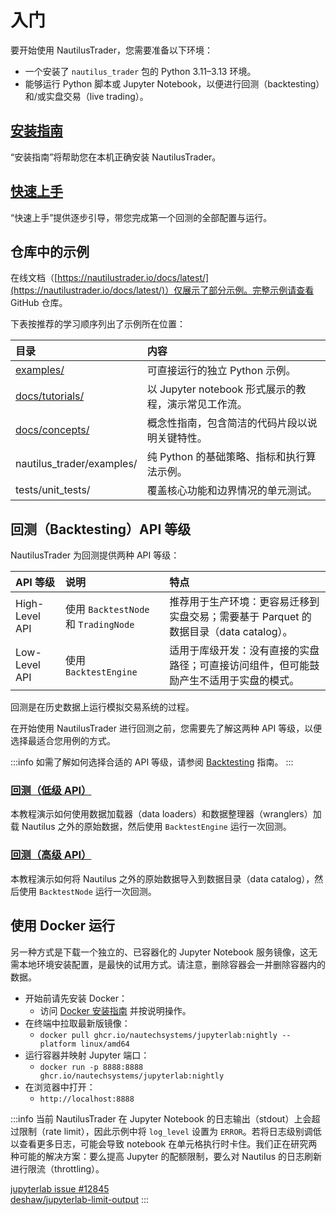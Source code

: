 # 入门

要开始使用 NautilusTrader，您需要准备以下环境：

- 一个安装了 `nautilus_trader` 包的 Python 3.11–3.13 环境。
- 能够运行 Python 脚本或 Jupyter Notebook，以便进行回测（backtesting）和/或实盘交易（live trading）。

## [安装指南](installation.md)

“安装指南”将帮助您在本机正确安装 NautilusTrader。

## [快速上手](quickstart.md)

“快速上手”提供逐步引导，带您完成第一个回测的全部配置与运行。

## 仓库中的示例

在线文档（[https://nautilustrader.io/docs/latest/](https://nautilustrader.io/docs/latest/)）仅展示了部分示例。完整示例请查看 GitHub 仓库。

下表按推荐的学习顺序列出了示例所在位置：

| 目录                                                                                 | 内容                                                 |
| :----------------------------------------------------------------------------------- | :--------------------------------------------------- |
| [examples/](https://github.com/nautechsystems/nautilus_trader/tree/develop/examples) | 可直接运行的独立 Python 示例。                       |
| [docs/tutorials/](../tutorials/)                                                     | 以 Jupyter notebook 形式展示的教程，演示常见工作流。 |
| [docs/concepts/](../concepts/)                                                       | 概念性指南，包含简洁的代码片段以说明关键特性。       |
| nautilus_trader/examples/                                                            | 纯 Python 的基础策略、指标和执行算法示例。           |
| tests/unit_tests/                                                                    | 覆盖核心功能和边界情况的单元测试。                   |

## 回测（Backtesting）API 等级

NautilusTrader 为回测提供两种 API 等级：

| API 等级       | 说明                                 | 特点                                                                                   |
| :------------- | :----------------------------------- | :------------------------------------------------------------------------------------- |
| High-Level API | 使用 `BacktestNode` 和 `TradingNode` | 推荐用于生产环境：更容易迁移到实盘交易；需要基于 Parquet 的数据目录（data catalog）。  |
| Low-Level API  | 使用 `BacktestEngine`                | 适用于库级开发：没有直接的实盘路径；可直接访问组件，但可能鼓励产生不适用于实盘的模式。 |

回测是在历史数据上运行模拟交易系统的过程。

在开始使用 NautilusTrader 进行回测之前，您需要先了解这两种 API 等级，以便选择最适合您用例的方式。

:::info
如需了解如何选择合适的 API 等级，请参阅 [Backtesting](../concepts/backtesting.md) 指南。
:::

### [回测（低级 API）](backtest_low_level.md)

本教程演示如何使用数据加载器（data loaders）和数据整理器（wranglers）加载 Nautilus 之外的原始数据，然后使用 `BacktestEngine` 运行一次回测。

### [回测（高级 API）](backtest_high_level.md)

本教程演示如何将 Nautilus 之外的原始数据导入到数据目录（data catalog），然后使用 `BacktestNode` 运行一次回测。

## 使用 Docker 运行

另一种方式是下载一个独立的、已容器化的 Jupyter Notebook 服务镜像，这无需本地环境安装配置，是最快的试用方式。请注意，删除容器会一并删除容器内的数据。

- 开始前请先安装 Docker：
  - 访问 [Docker 安装指南](https://docs.docker.com/get-docker/) 并按说明操作。
- 在终端中拉取最新版镜像：
  - `docker pull ghcr.io/nautechsystems/jupyterlab:nightly --platform linux/amd64`
- 运行容器并映射 Jupyter 端口：
  - `docker run -p 8888:8888 ghcr.io/nautechsystems/jupyterlab:nightly`
- 在浏览器中打开：
  - `http://localhost:8888`

:::info
当前 NautilusTrader 在 Jupyter Notebook 的日志输出（stdout）上会超过限制（rate limit），因此示例中将 `log_level` 设置为 `ERROR`。若将日志级别调低以查看更多日志，可能会导致 notebook 在单元格执行时卡住。我们正在研究两种可能的解决方案：要么提高 Jupyter 的配额限制，要么对 Nautilus 的日志刷新进行限流（throttling）。

[jupyterlab issue #12845](https://github.com/jupyterlab/jupyterlab/issues/12845)  
[deshaw/jupyterlab-limit-output](https://github.com/deshaw/jupyterlab-limit-output)
:::
